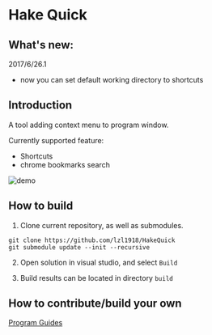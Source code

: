 # Hake Quick

## What's new:
2017/6/26.1
- now you can set default working directory to shortcuts

## Introduction
A tool adding context menu to program window.

Currently supported feature:
- Shortcuts
- chrome bookmarks search

![demo](https://raw.githubusercontent.com/lzl1918/HakeQuick/master/docs/sample.gif)

## How to build
1. Clone current repository, as well as submodules.
```
git clone https://github.com/lzl1918/HakeQuick
git submodule update --init --recursive
```
2. Open solution in visual studio, and select `Build`

3. Build results can be located in directory `build`

## How to contribute/build your own
[Program Guides](https://github.com/lzl1918/HakeQuick/tree/master/docs/index.md)